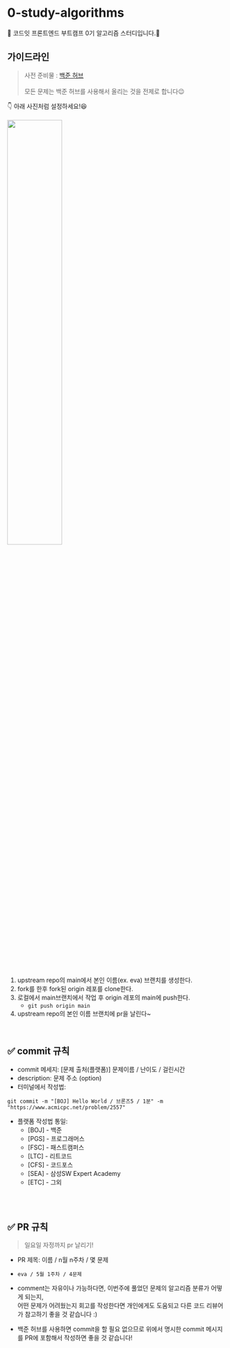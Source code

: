 # 0-study-algorithms
💜 코드잇 프론트엔드 부트캠프 0기 알고리즘 스터디입니다.💜

## 가이드라인
<blockquote>사전 준비물 : <a href="https://chrome.google.com/webstore/detail/%EB%B0%B1%EC%A4%80%ED%97%88%EB%B8%8Cbaekjoonhub/ccammcjdkpgjmcpijpahlehmapgmphmk?hl=ko">백준 허브</a><br> <br>
모든 문제는 백준 허브를 사용해서 올리는 것을 전제로 합니다😉
</blockquote>

👇 아래 사진처럼 설정하세요!😆
<br><br>
<img src="https://user-images.githubusercontent.com/81355590/229982626-bc2b3740-e23c-4004-a2c4-4b296c0f7048.png" width="50%"></img>
<br>

1. upstream repo의 main에서 본인 이름(ex. eva) 브랜치를 생성한다.
2. fork를 한후 fork된 origin 레포를 clone한다.
4. 로컬에서 main브랜치에서 작업 후 origin 레포의 main에 push한다. 
     - `git push origin main`
5. upstream repo의 본인 이름 브랜치에 pr을 날린다~
<br>

## ✅ commit 규칙
- commit 메세지: [문제 출처(플랫폼)] 문제이름 / 난이도 / 걸린시간 
- description: 문제 주소 (option)
- 터미널에서 작성법: 
```
git commit -m "[BOJ] Hello World / 브론즈5 / 1분" -m "https://www.acmicpc.net/problem/2557"
```
- 플랫폼 작성법 통일: 
  * [BOJ] - 백준 
  * [PGS] - 프로그래머스
  * [FSC] - 패스트캠퍼스
  * [LTC] - 리트코드
  * [CFS] - 코드포스
  * [SEA] - 삼성SW Expert Academy
  * [ETC] - 그외
 
<br><br>

## ✅ PR 규칙
<blockquote> 일요일 자정까지 pr 날리기! </blockquote>

- PR 제목: 이름 / n월 n주차 / 몇 문제
-  ```eva / 5월 1주차 / 4문제 ```

-  comment는 자유이나 가능하다면, 이번주에 풀었던 문제의 알고리즘 분류가 어떻게 되는지, <br> 어떤 문제가 어려웠는지 회고를 작성한다면 개인에게도 도움되고 다른 코드 리뷰어가 참고하기 좋을 것 같습니다 :)
- 백준 허브를 사용하면 commit을 할 필요 없으므로 위에서 명시한 commit 메시지를 PR에 포함해서 작성하면 좋을 것 같습니다!

